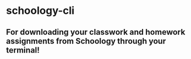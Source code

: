 # schoology-cli

## For downloading your classwork and homework assignments from Schoology through your terminal!

